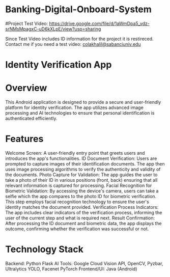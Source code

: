 # Banking-Digital-Onboard-System

#Project Test Video: https://drive.google.com/file/d/1aWmDpa5_vdz-srNMsMpagxC-uD6kXLpE/view?usp=sharing

Since Test Video includes ID information for the project it is restireced. Contact me if you need a test video: colakhalil@sabanciuniv.edu


# Identity Verification App
# Overview
This Android application is designed to provide a secure and user-friendly platform for identity verification. The app utilizes advanced image processing and AI technologies to ensure that personal identification is authenticated efficiently.

# Features
Welcome Screen: A user-friendly entry point that greets users and introduces the app's functionalities.
ID Document Verification: Users are prompted to capture images of their identification documents. The app then uses image processing algorithms to verify the authenticity and validity of the documents.
Photo Capture for Validation: The app guides the user to take a photo of their ID in various positions (front, back) ensuring that all relevant information is captured for processing.
Facial Recognition for Biometric Validation: By accessing the device's camera, users can take a selfie which the app compares to the photo ID for biometric verification. This step employs facial recognition technology to ensure the user's identity matches the document provided.
Verification Process Indicators: The app includes clear indicators of the verification process, informing the user of the current step and what is required next.
Result Confirmation: After processing the ID document and biometric data, the app displays the outcome, confirming whether the verification was successful or not.

# Technology Stack
Backend: Python Flask
AI Tools: Google Cloud Vision API, OpenCV, Pyzbar, Ultralytics YOLO, Facenet PyTorch
Frontend/UI: Java (Android)

